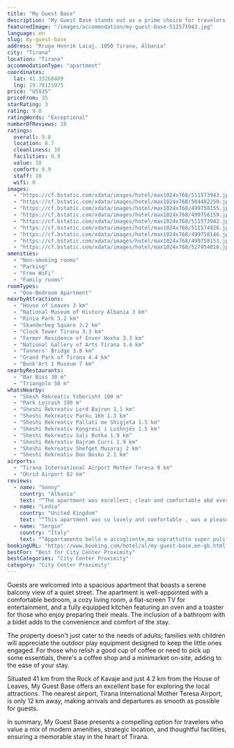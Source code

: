 ```yaml
---
title: "My Guest Base"
description: "My Guest Base stands out as a prime choice for travelers seeking a blend of comfort and convenience in Tirana."
featuredImage: "/images/accommodation/my-guest-base-511573943.jpg"
language: en
slug: my-guest-base
address: "Rruga Henrik Lacaj, 1050 Tirana, Albania"
city: "Tirana"
location: "Tirana"
accommodationType: "apartment"
coordinates:
  lat: 41.33268409
  lng: 19.78125975
price: "US$35"
priceFrom: 35
starRating: 3
rating: 9.8
ratingWords: "Exceptional"
numberOfReviews: 18
ratings:
  overall: 9.8
  location: 8.7
  cleanliness: 10
  facilities: 9.9
  value: 10
  comfort: 9.9
  staff: 10
  wifi: 0
images:
  - "https://cf.bstatic.com/xdata/images/hotel/max1024x768/511573943.jpg?k=3bca3046d8bbee50b3cb41dbdead23870cb50f5162073cef5ba2451489ac5af8&o=&hp=1"
  - "https://cf.bstatic.com/xdata/images/hotel/max1024x768/504482250.jpg?k=e339b3bf11a906cad8c8bf5c6886b414f4729a1852d19ee17baf1a2b3460bc0c&o=&hp=1"
  - "https://cf.bstatic.com/xdata/images/hotel/max1024x768/499758155.jpg?k=4b7e58efa092abe3acc2fb512f468f61ae8b37b8803306b65d4fe43857da1a10&o=&hp=1"
  - "https://cf.bstatic.com/xdata/images/hotel/max1024x768/499758159.jpg?k=3101c33d8be2f91644b499213db1aff6ea7cc13b89e4213560b98799d203e097&o=&hp=1"
  - "https://cf.bstatic.com/xdata/images/hotel/max1024x768/511573942.jpg?k=5414ea4d8be9e4c4ec714e0ad16c7911d92c5efbe5514a0cb596a3229c7bda6b&o=&hp=1"
  - "https://cf.bstatic.com/xdata/images/hotel/max1024x768/511574926.jpg?k=953cbe7a3d06073d626f090f2d84706cf4f6347835987e7cd760e2750b9104c2&o=&hp=1"
  - "https://cf.bstatic.com/xdata/images/hotel/max1024x768/499758146.jpg?k=d2f52609a7ebdf572acf3400c85240870e82247b51ece41053dc24853877ca9f&o=&hp=1"
  - "https://cf.bstatic.com/xdata/images/hotel/max1024x768/499758153.jpg?k=1ed14e819fbf7f7e3e61147b33503656ab192f722dc8138957366465f2aca4a2&o=&hp=1"
  - "https://cf.bstatic.com/xdata/images/hotel/max1024x768/527954016.jpg?k=54ecff314a559490065e6b20e8fe6a9e807e3a74b8f3b647ca54e7fa03ba1860&o=&hp=1"
amenities:
  - "Non-smoking rooms"
  - "Parking"
  - "Free WiFi"
  - "Family rooms"
roomTypes:
  - "One-Bedroom Apartment"
nearbyAttractions:
  - "House of Leaves 3 km"
  - "National Museum of History Albania 3 km"
  - "Rinia Park 3.2 km"
  - "Skanderbeg Square 3.2 km"
  - "Clock Tower Tirana 3.3 km"
  - "Former Residence of Enver Hoxha 3.3 km"
  - "National Gallery of Arts Tirana 3.4 km"
  - "Tanners' Bridge 3.8 km"
  - "Grand Park of Tirana 4.4 km"
  - "Bunk'Art 1 Museum 7 km"
nearbyRestaurants:
  - "Bar Biss 30 m"
  - "Triangolo 50 m"
whatsNearby:
  - "Shesh Rekreativ Yzberisht 100 m"
  - "Park Lojrash 100 m"
  - "Sheshi Rekreativ Lord Bajron 1.1 km"
  - "Sheshi Rekreativ Parku 1Km 1.3 km"
  - "Sheshi Rekreativ Pallati me Shigjeta 1.5 km"
  - "Sheshi Rekreativ Kongresi i Lushnjës 1.5 km"
  - "Sheshi Rekreativ Sali Butka 1.9 km"
  - "Sheshi Rekreativ Bajram Curri 1.9 km"
  - "Sheshi Rekreativ Shefqet Musaraj 2 km"
  - "Sheshi Rekreativ Don Bosko 2.1 km"
airports:
  - "Tirana International Airport Mother Teresa 9 km"
  - "Ohrid Airport 82 km"
reviews:
  - name: "Sonny"
    country: "Albania"
    text: "“The apartment was excellent; clean and comfortable abd everything you needed was in it. Location was perfect so you can have easy access to the center, main road and airport. Staff was high class in everything and very helpful”"
  - name: "Ledia"
    country: "United Kingdom"
    text: "“This apartment was so lovely and comfortable , was a pleasure to spend a weekend here , I had everything that a house needs ! The neighbourhood was so busy and full with activity! I will definitely come back here !”"
  - name: "Sergio"
    country: "Italy"
    text: "“Appartamento bello e accogliente,ma soprattutto super pulito”"
bookingURL: "https://www.booking.com/hotel/al/my-guest-base.en-gb.html?aid=8035640"
bestFor: "Best for City Center Proximity"
bestCategories: "City Center Proximity"
category: "City Center Proximity"
---
```


Guests are welcomed into a spacious apartment that boasts a serene balcony view of a quiet street. The apartment is well-appointed with a comfortable bedroom, a cozy living room, a flat-screen TV for entertainment, and a fully equipped kitchen featuring an oven and a toaster for those who enjoy preparing their meals. The inclusion of a bathroom with a bidet adds to the convenience and comfort of the stay.

The property doesn't just cater to the needs of adults; families with children will appreciate the outdoor play equipment designed to keep the little ones engaged. For those who relish a good cup of coffee or need to pick up some essentials, there's a coffee shop and a minimarket on-site, adding to the ease of your stay.

Situated 41 km from the Rock of Kavaje and just 4.2 km from the House of Leaves, My Guest Base offers an excellent base for exploring the local attractions. The nearest airport, Tirana International Mother Teresa Airport, is only 12 km away, making arrivals and departures as smooth as possible for guests.

In summary, My Guest Base presents a compelling option for travelers who value a mix of modern amenities, strategic location, and thoughtful facilities, ensuring a memorable stay in the heart of Tirana.